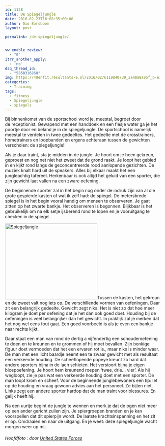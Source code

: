```yaml
---
id: 1128
title: De Spiegeljungle
date: 2016-02-23T16:08:35+00:00
author: Gio Borsboom
layout: post

permalink: /de-spiegeljungle/


vw_enable_review:
  - "0"
itrr_another_apply:
  - 'no'
dsq_thread_id:
  - "5850316868"
img: https://40enfit.resultants-e.nl/2016/02/6119840739_2a48a8a95f_b-e1456240039718.jpg
categories:
  - Training
tags:
  - fitness
  - Spiegeljungle
  - spiegels
---
```

Bij binnenkomst van de sportschool word je, meestal, begroet door de receptionist. Gewapend met een handdoek en een flesje water ga je het poortje door en beland je in de spiegeljungle. De sportschool is namelijk meestal te verdelen in twee gedeeltes. Het gedeelte met de crosstrainers, hometrainers en loopbanden en ergens achteraan tussen de gewichten verscholen: de spiegeljungle!<!--more-->

Als je daar traint, sta je midden in de jungle. Je hoort om je heen gekreun, geproest en nog net niet het zweet dat de grond raakt. Je loopt het gebied in en kijkt rond langs de geconcentreerde rood aanlopende gezichten. De muziek knalt hard uit de speakers. Alles bij elkaar maakt het een jungleachtig tafereel. Herkenbaar is ook altijd het geluid van een sporter, die zijn gewicht laat vallen na een zware oefening.

De beginnende sporter zal in het begin nog onder de indruk zijn van al die grote gespierde kasten of wat ik zelf had: de spiegel. De metersbrede spiegel is in het begin vooral handig om mensen te observeren. Je gaat zitten op het zwarte bankje. Het observeren is begonnen. Blijkbaar is het gebruikelijk om na elk setje ijsberend rond te lopen en je vooruitgang te checken in de spiegel.

<img class="alignleft size-medium wp-image-1132" src="https://40enfit.resultants-e.nl/2016/02/4389360285_a4581f8fa1_o-300x246.jpg" alt="Spiegeljungle" width="300" height="246" srcset="https://40enfit.resultants-e.nl/2016/02/4389360285_a4581f8fa1_o-300x246.jpg 300w, https://40enfit.resultants-e.nl/2016/02/4389360285_a4581f8fa1_o.jpg 320w" sizes="(max-width: 300px) 100vw, 300px" />Tussen de kasten, het gekreun en de zweet valt nog iets op. De verschillende vormen van oefeningen. Daar zit een belangrijk gedeelte. Gewicht zegt niks. Het is niet zo dat hoe meer kilogram je doet per oefening dat je het dan ook goed doet. Houding bij de oefeningen is veel belangrijker dan het gewicht. In praktijk zal je merken dat het nog wel eens fout gaat. Een goed voorbeeld is als je even een bankje naar rechts kijkt.

Daar staat een man van rond de dertig a vijfendertig een schouderoefening te doen en te kreunen en te grommen of hij moet bevallen. Zijn bonkige figuur doet vermoeden dat het een ervaren rot is., maar niks is minder waar. De man met een licht baardje neemt een te zwaar gewicht met als resultaat een verkeerde houding. De scheeflopende popeye kreunt zo hard dat andere sporters bijna in de lach schieten. Het verstoort bijna je eigen bicepoefening. Je hoort hem kreunend roepen ‘twee, drie.., vier’. Als hij wegloopt, zie je pas wat een verkeerde houding doet met een sporter. De man loopt krom en scheef. Voor de beginnende junglebewoners een tip: let op de houding en vraag gewoon advies aan het personeel. Ze bijten niet. Links zegt een andere sporter hardop dat de man traint voor blessures. En gelijk heeft hij.

Na een uurtje begint de jungle te wennen en merk je dat de ogen niet meer op een ander gericht zullen zijn. Je spiergroepen branden en je kan voorspellen dat dit spierpijn wordt. De laatste krachtsinspanning en het zit er op. Omdraaien en naar de uitgang. En je weet: deze spiegeljungle wacht morgen weer op mij.

###### _Hoofdfoto : door [United States Forces](https://www.flickr.com/photos/mnfiraq/)_